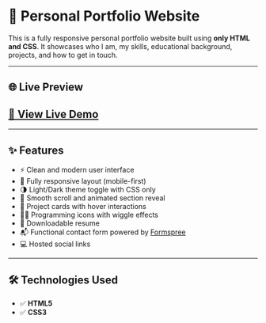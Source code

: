 # 💼 Personal Portfolio Website

This is a fully responsive personal portfolio website built using **only HTML and CSS**. It showcases who I am, my skills, educational background, projects, and how to get in touch.



---

## 🌐 Live Preview

[🔗 View Live Demo](https://singular-kelpie-e04051.netlify.app/)  
---


---

## ✨ Features

- ⚡ Clean and modern user interface
- 📱 Fully responsive layout (mobile-first)
- 🌗 Light/Dark theme toggle with CSS only
- 🧭 Smooth scroll and animated section reveal
- 🧩 Project cards with hover interactions
- 🧑‍💻 Programming icons with wiggle effects
- 📄 Downloadable resume
- 📬 Functional contact form powered by [Formspree](https://formspree.io)
- 💻 Hosted social links

---



## 🛠️ Technologies Used

- ✅ **HTML5**
- ✅ **CSS3**